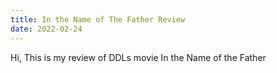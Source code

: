 ```yaml
---
title: In the Name of The Father Review
date: 2022-02-24
---
```


Hi, This is my review of DDLs movie In the Name of the Father
